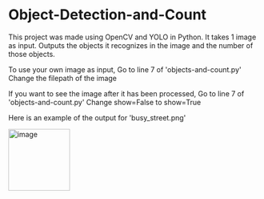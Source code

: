 # Object-Detection-and-Count

This project was made using OpenCV and YOLO in Python.
It takes 1 image as input.
Outputs the objects it recognizes in the image and the number of those objects.

To use your own image as input,
  Go to line 7 of 'objects-and-count.py'
  Change the filepath of the image

If you want to see the image after it has been processed,
  Go to line 7 of 'objects-and-count.py'
  Change show=False to show=True

Here is an example of the output for 'busy_street.png'

<img width="123" alt="image" src="https://github.com/MohnishSS/Object-Detection-and-Count/assets/133986129/4d56942b-2816-4cbb-ba55-2522eb87efb5">


